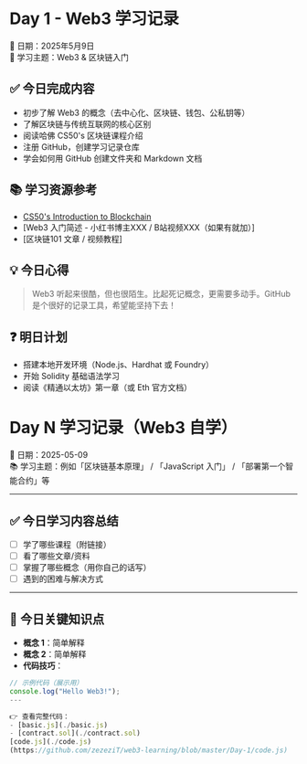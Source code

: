 # Day 1 - Web3 学习记录



📅 日期：2025年5月9日  
🎯 学习主题：Web3 & 区块链入门

## ✅ 今日完成内容

- 初步了解 Web3 的概念（去中心化、区块链、钱包、公私钥等）
- 了解区块链与传统互联网的核心区别
- 阅读哈佛 CS50's 区块链课程介绍
- 注册 GitHub，创建学习记录仓库
- 学会如何用 GitHub 创建文件夹和 Markdown 文档

## 📚 学习资源参考

- [CS50's Introduction to Blockchain](https://cs50.harvard.edu/blockchain/)
- [Web3 入门简述 - 小红书博主XXX / B站视频XXX（如果有就加）]
- [区块链101 文章 / 视频教程]

## 💡 今日心得

> Web3 听起来很酷，但也很陌生。比起死记概念，更需要多动手。GitHub 是个很好的记录工具，希望能坚持下去！

## ❓ 明日计划

- 搭建本地开发环境（Node.js、Hardhat 或 Foundry）
- 开始 Solidity 基础语法学习
- 阅读《精通以太坊》第一章（或 Eth 官方文档）


# Day N 学习记录（Web3 自学）

📅 日期：2025-05-09  
📚 学习主题：例如「区块链基本原理」 / 「JavaScript 入门」 / 「部署第一个智能合约」等

---

## ✅ 今日学习内容总结

- [ ] 学了哪些课程（附链接）
- [ ] 看了哪些文章/资料
- [ ] 掌握了哪些概念（用你自己的话写）
- [ ] 遇到的困难与解决方式

---

## 📌 今日关键知识点

- **概念 1**：简单解释
- **概念 2**：简单解释
- **代码技巧**：
  
```js
// 示例代码（展示用）
console.log("Hello Web3!");
---

👉 查看完整代码：
- [basic.js](./basic.js)
- [contract.sol](./contract.sol)
[code.js](./code.js)        
(https://github.com/zezeziT/web3-learning/blob/master/Day-1/code.js)

